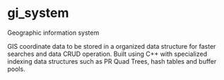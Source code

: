 # gi_system
Geographic information system

GIS coordinate data to be stored in a organized data structure for faster searches and data CRUD operation. 
Built using C++ with specialized indexing data structures such as PR Quad Trees, hash tables and buffer pools. 
